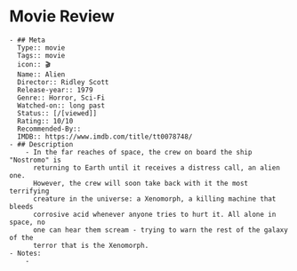 # Movie Review
	- ## Meta
	  Type:: movie
	  Tags:: movie
	  icon:: 🎬
	  Name:: Alien
	  Director:: Ridley Scott
	  Release-year:: 1979
	  Genre:: Horror, Sci-Fi
	  Watched-on:: long past
	  Status:: [/[viewed]] 
	  Rating:: 10/10
	  Recommended-By::
	  IMDB:: https://www.imdb.com/title/tt0078748/
	- ## Description
		- In the far reaches of space, the crew on board the ship "Nostromo" is 
		  returning to Earth until it receives a distress call, an alien one. 
		  However, the crew will soon take back with it the most terrifying 
		  creature in the universe: a Xenomorph, a killing machine that bleeds 
		  corrosive acid whenever anyone tries to hurt it. All alone in space, no 
		  one can hear them scream - trying to warn the rest of the galaxy of the 
		  terror that is the Xenomorph.
	- Notes:
		-